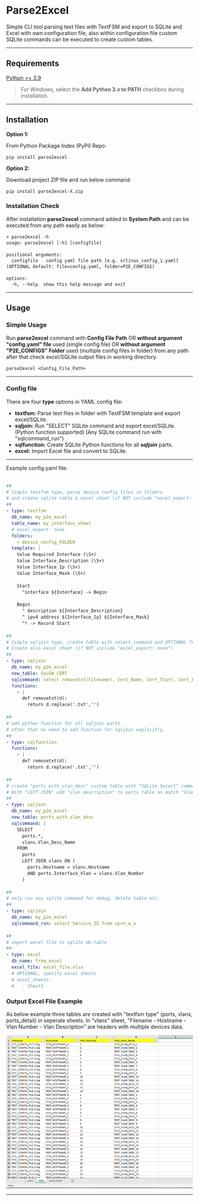# Parse2Excel

Simple CLI tool parsing text files with TextFSM and export to SQLite and Excel with own configuration file, also within configuration file custom SQLite commands can be executed to create custom tables.

---

## Requirements

[Python >= 3.9](https://www.python.org/downloads/)

> For Windows, select the **Add Python 3.x to PATH** checkbox during installation.

---

## Installation

**Option 1:**

From Python Package Index (PyPI) Repo:

```
pip install parse2excel
```

**Option 2:**

Download project ZIP file and run below command:

```
pip install parse2excel-X.zip
```

### Installation Check

After installation **parse2excel** command added to **System Path** and can be executed from any path easily as below:

```
> parse2excel -h
usage: parse2excel [-h] [configfile]

positional arguments:
  configfile   config yaml file path [e.g. srlinux_config_1.yaml] (OPTIONAL default: file=config.yaml, folder=P2E_CONFIGS)

options:
  -h, --help  show this help message and exit
```

---

## Usage

### Simple Usage

Run **parse2excel** command with **Config File Path** OR **without argument "config.yaml" file** used (single config file) OR **without argument "P2E_CONFIGS" Folder** used (multiple config files in folder) from any path after that check excel/SQLite output files in working directory.

```
parse2excel <Config_File_Path>

```

---

### Config file

There are four **type** options in YAML config file:

- **textfsm:** Parse text files in folder with TextFSM template and export excel/SQLite.
- **sqljoin:** Run "SELECT" SQLite command and export excel/SQLite. (Python function supported) (Any SQLite command run with "sqlcommand_run")
- **sqlfunction:** Create SQLite Python functions for all **sqljoin** parts.
- **excel:** Import Excel file and convert to SQLite.

---

Example config.yaml file:

```yaml

##
# Simple textfsm type, parse device config files in folders 
# and create sqlite table & excel sheet (if NOT include "excel_export: none") 
##
- type: textfsm
  db_name: my_p2e_excel
  table_name: my_interface_sheet
  # excel_export: none
  folders:
    - device_config_FOLDER
  template: |
    Value Required Interface (\S+)
    Value Interface_Description (\S+)
    Value Interface_Ip (\S+)
    Value Interface_Mask (\S+)

    Start
      ^interface ${Interface} -> Begin

    Begin
      ^ description ${Interface_Description}
      ^ ipv4 address ${Interface_Ip} ${Interface_Mask}
      ^! -> Record Start

##
# Simple sqljoin type, create table with select command and OPTIONAL function.
# Create also excel sheet (if NOT include "excel_export: none")
##
- type: sqljoin
  db_name: my_p2e_excel
  new_table: SecGW_CERT
  sqlcommand: select removetxt(Filename), Cert_Name, Cert_Start, Cert_End from certificate
  functions:
    - |
      def removetxt(d):
        return d.replace('.txt','')

##
# add python function for all sqljoin parts 
# after that no need to add function for sqljoin explicitly.
##
- type: sqlfunction
  functions:
    - |
      def removetxt(d):
        return d.replace('.txt','')

##
# create "ports_with_vlan_desc" custom table with "SQLite Select" commands
# With "LEFT JOIN" add "vlan description" to ports table on match "Vlan Number"
##
- type: sqljoin
  db_name: my_p2e_excel
  new_table: ports_with_vlan_desc
  sqlcommand: |
    SELECT 
      ports.*, 
      vlans.Vlan_Desc_Name 
    FROM 
      ports 
      LEFT JOIN vlans ON (
        ports.Hostname = vlans.Hostname 
        AND ports.Interface_Vlan = vlans.Vlan_Number
      )

##
# only run any sqlite command for debug, delete table etc.
## 
- type: sqljoin
  db_name: my_p2e_excel
  sqlcommand_run: select Service_ID from vprn_w_x

##
# import excel file to sqlite db-table
## 
- type: excel
  db_name: from_excel
  excel_file: excel_file.xlsx
  # OPTIONAL, specify excel sheets
  # excel_sheets:
  #   - Sheet1
```

### Output Excel File Example
As below example three tables are created with "textfsm type" (ports, vlans, ports_detail) in seperate sheets. In "vlans" sheet, "Filename - Hostname - Vlan Number - Vlan Description" are headers with multiple devices data. 

![Output Excel File Example](https://raw.githubusercontent.com/umurarslan/parse2excel/main/img/img1.PNG)

---

